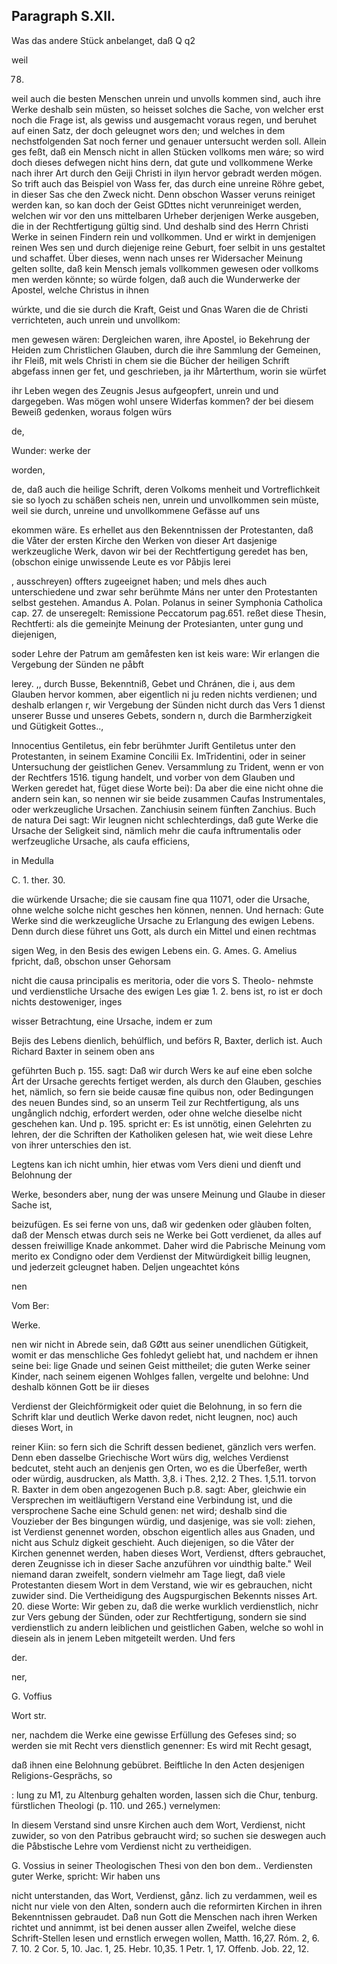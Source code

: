 
<!-- seite 331 -->
Paragraph  S.XII.
-----------------

Was das andere Stück anbelanget, daß Q q2

weil

78.

weil auch die besten Menschen unrein und unvolls kommen sind, auch ihre Werke deshalb sein müsten, so heisset solches die Sache, von welcher erst noch die Frage ist, als gewiss und ausgemacht voraus regen, und beruhet auf einen Satz, der doch geleugnet wors den; und welches in dem nechstfolgenden Sat noch ferner und genauer untersucht werden soll. Allein ges feßt, daß ein Mensch nicht in allen Stücken vollkoms men wáre; so wird doch dieses defwegen nicht hins dern, dat gute und vollkommene Werke nach ihrer Art durch den Geiji Christi in ilyın hervor gebradt werden mögen. So trift auch das Beispiel von Wass fer, das durch eine unreine Röhre gebet, in dieser Sas che den Zweck nicht. Denn obschon Wasser veruns reiniget werden kan, so kan doch der Geist GDttes nicht verunreiniget werden, welchen wir vor den uns mittelbaren Urheber derjenigen Werke ausgeben, die in der Rechtfertigung gültig sind. Und deshalb
 sind des Herrn Christi Werke in seinen Findern rein und vollkommen. Und er wirkt in demjenigen reinen Wes sen und durch diejenige reine Geburt, foer selbit in uns gestaltet und schaffet. Über dieses, wenn nach unses rer Widersacher Meinung gelten sollte, daß kein Mensch jemals vollkommen gewesen oder vollkoms men werden könnte; so würde folgen, daß auch die Wunderwerke der Apostel, welche Christus in ihnen

wúrkte, und die sie durch die Kraft, Geist und Gnas Waren die de Christi verrichteten, auch unrein und unvollkom:

men gewesen wären: Dergleichen waren, ihre Apostel, io Bekehrung der Heiden zum Christlichen Glauben, durch die ihre Sammlung der Gemeinen, ihr Fleiß, mit wels Christi in chem sie die Bücher der heiligen Schrift abgefass innen ger fet, und geschrieben, ja ihr Mårterthum, worin sie würfet

ihr Leben wegen des Zeugnis Jesus aufgeopfert, unrein und und dargegeben. Was mögen wohl unsere Widerfas kommen? der bei diesem Beweiß gedenken, woraus folgen würs

de,

Wunder: werke der

worden,



<!-- seite 333 -->
de, daß auch die heilige Schrift, deren Volkoms menheit und Vortreflichkeit sie so lyoch zu schäßen scheis nen, unrein und unvollkommen sein müste, weil sie durch, unreine und unvollkommene Gefässe auf uns

ekommen wäre. Es erhellet aus den Bekenntnissen der Protestanten, daß die Våter der ersten Kirche den Werken von dieser Art dasjenige werkzeugliche Werk, davon wir bei der Rechtfertigung geredet has ben, (obschon einige unwissende Leute es vor Påbjis lerei

, ausschreyen) offters zugeeignet haben; und mels dhes auch unterschiedene und zwar sehr berühmte Máns ner unter den Protestanten selbst gestehen. Amandus A. Polan. Polanus in seiner Symphonia Catholica cap. 27. de unseregelt: Remissione Peccatorum pag.651. reßet diese Thesin, Rechtferti: als die gemeinjte Meinung der Protesianten, unter gung und diejenigen,

soder Lehre der Patrum am gemåfesten ken ist keis ware: Wir erlangen die Vergebung der Sünden ne påbft

lerey. ,, durch Busse, Bekenntniß, Gebet und Chránen, die i, aus dem Glauben hervor kommen, aber eigentlich ni ju reden nichts verdienen; und deshalb
 erlangen r, wir Vergebung der Sünden nicht durch das Vers 1 dienst unserer Busse und unseres Gebets, sondern n, durch die Barmherzigkeit und Gütigkeit Gottes..,

Innocentius Gentiletus, ein febr berühmter Jurift Gentiletus unter den Protestanten, in seinem Examine Concilii Ex. ImTridentini, oder in seiner Untersuchung der geistlichen Genev. Versammlung zu Trident, wenn er von der Rechtfers 1516. tigung handelt, und vorber von dem Glauben und Werken geredet hat, füget diese Worte bei): Da aber die eine nicht ohne die andern sein kan, so nennen wir sie beide zusammen Caufas Instrumentales, oder werkzeugliche Ursachen. Zanchiusin seinem fünften Zanchius. Buch de natura Dei sagt: Wir leugnen nicht schlechterdings, daß gute Werke die Ursache der Seligkeit sind, nämlich mehr die caufa inftrumentalis oder werfzeugliche Ursache, als caufa efficiens,

in Medulla

C. 1. ther. 30.

<!-- seite 334 -->
die würkende Ursache; die sie causam fine qua 11071, oder die Ursache, ohne welche solche nicht gesches hen können, nennen. Und hernach: Gute Werke sind die werkzeugliche Ursache zu Erlangung des ewigen Lebens. Denn durch diese führet uns Gott, als durch ein Mittel und einen rechtmas

sigen Weg, in den Besis des ewigen Lebens ein. G. Ames. G. Amelius fpricht, daß, obschon unser Gehorsam

nicht die causa principalis es meritoria, oder die vors S. Theolo- nehmste und verdienstliche Ursache des ewigen Les giæ 1. 2. bens ist, ro ist er doch nichts destoweniger, inges

wisser Betrachtung, eine Ursache, indem er zum

Bejis des Lebens dienlich, behúlflich, und beförs R, Baxter, derlich ist. Auch Richard Baxter in seinem oben ans

geführten Buch p. 155. sagt: Daß wir durch Wers ke auf eine eben solche Ärt der Ursache gerechts fertiget werden, als durch den Glauben, geschies het, nämlich, so fern sie beide causæ fine quibus non, oder Bedingungen des neuen Bundes sind, so an unserm Teil zur Rechtfertigung, als uns ungånglich ndchig, erfordert werden, oder ohne welche dieselbe nicht geschehen kan. Und p. 195. spricht er: Es ist unnötig, einen Gelehrten zu lehren, der die Schriften der Katholiken gelesen hat, wie weit diese Lehre von ihrer unterschies den ist.

Legtens kan ich nicht umhin, hier etwas vom Vers dieni und dienft und Belohnung der

Werke, besonders aber, nung der was unsere Meinung und Glaube in dieser Sache ist,

beizufügen. Es sei ferne von uns, daß wir gedenken oder glàuben folten, daß der Mensch etwas durch seis ne Werke bei Gott verdienet, da alles auf dessen freiwillige Knade ankommet. Daher wird die Pabrische Meinung vom merito ex Condigno oder dem Verdienst der Mitwürdigkeit billig leugnen, und jederzeit gcleugnet haben. Deljen ungeachtet kóns

nen

Vom Ber:

Werke.

<!-- seite 335 -->
nen wir nicht in Abrede sein, daß GØtt aus seiner unendlichen Gütigkeit, womit er das menschliche Ges fohledyt geliebt hat, und nachdem er ihnen seine bei: lige Gnade und seinen Geist mittheilet; die guten Werke seiner Kinder, nach seinem eigenen Wohlges fallen, vergelte und belohne: Und deshalb
 können Gott be iir dieses

Verdienst der Gleichförmigkeit oder quiet die Belohnung, in so fern die Schrift klar und deutlich Werke davon redet, nicht leugnen, noc) auch dieses Wort, in

reiner Kiin: so fern sich die Schrift dessen bedienet, gänzlich vers werfen. Denn eben dasselbe Griechische Wort würs dig, welches Verdienst bedcutet,  steht auch an denjenis gen Orten, wo es die Überfeßer, werth oder würdig, ausdrucken, als Matth. 3,8. i Thes. 2,12. 2 Thes. 1,5.11. torvon R. Baxter in dem oben angezogenen Buch p.8. sagt: Aber, gleichwie ein Versprechen im weitläuftigern Verstand eine Verbindung ist, und die versprochene Sache eine Schuld genen: net wird; deshalb sind die Vouzieber der Bes bingungen würdig, und dasjenige, was sie voll: ziehen, ist Verdienst genennet worden, obschon eigentlich alles aus Gnaden, und nicht aus Schulz digkeit geschieht. Auch diejenigen, so die Våter der Kirchen genennet werden, haben dieses Wort, Verdienst, dfters gebrauchet, deren Zeugnisse ich in dieser Sache anzuführen vor uindthig balte." Weil niemand daran zweifelt, sondern vielmehr am Tage liegt, daß viele Protestanten diesem Wort in dem Verstand, wie wir es gebrauchen, nicht zuwider sind. Die Vertheidigung des Augspurgischen Bekennts nisses Art. 20. diese Worte: Wir geben zu, daß die werke wurklich verdienstlich, nichr zur Vers gebung der Sünden, oder zur Rechtfertigung, sondern sie sind verdienstlich zu andern leiblichen und geistlichen Gaben, welche so wohl in diesein als in jenem Leben mitgeteilt werden. Und fers

der.

ner,

G. Voffius

Wort str.

<!-- seite 336 -->
ner, nachdem die Werke eine gewisse Erfüllung des Gefeses sind; so werden sie mit Recht vers dienstlich genenner: Es wird mit Recht gesagt,

daß ihnen eine Belohnung gebübret. Beiftliche In den Acten desjenigen Religions-Gesprächs, so

: lung zu M1, zu Altenburg gehalten worden, lassen sich die Chur, tenburg. fürstlichen Theologi (p. 110. und 265.) vernelymen:

In diesem Verstand sind unsre Kirchen auch dem Wort, Verdienst, nicht zuwider, so von den Patribus gebraucht wird; so suchen sie deswegen auch die Påbstische Lehre vom Verdienst nicht zu vertheidigen.

G. Vossius in seiner Theologischen Thesi von den bon dem.. Verdiensten guter Werke, spricht: Wir haben uns

nicht unterstanden, das Wort, Verdienst, gånz. lich zu verdammen, weil es nicht nur viele von den Alten, sondern auch die reformirten Kirchen in ihren Bekenntnissen gebraudet. Daß nun Gott die Menschen nach ihren Werken richtet und annimmt, ist bei denen ausser allen Zweifel, welche diese Schrift-Stellen lesen und ernstlich erwegen wollen, Matth. 16,27. Róm. 2, 6. 7. 10. 2 Cor. 5, 10. Jac. 1, 25. Hebr. 10,35. 1 Petr. 1, 17. Offenb. Job. 22, 12.
